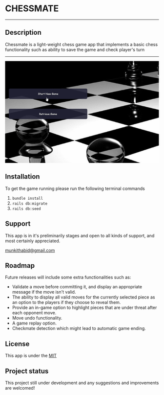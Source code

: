 
# CHESSMATE 
---

## Description
  Chessmate is a light-weight chess game app that implements a basic chess functionality such as ability to save the game and check player's turn

---

![chessgame demo GIF](demo.gif)

## Installation
  To get the game running please run the following terminal commands

  1. `bundle install`
  2. `rails db:migrate`
  3. `rails db:seed`

## Support
  This app is in it's preliminarily stages and open to all kinds of support, and most certainly appreciated.
  
  munkithabid@gmail.com

## Roadmap
  Future releases will include some extra functionalities such as:

  - Validate a move before committing it, and display an appropriate message if the move isn't valid.
  - The ability to display all valid moves for the currently selected piece as an option to the players if they choose to reveal them.
  - Provide an in-game option to highlight pieces that are under threat after each opponent move.
  - Move undo functionality.
  - A game replay option.
  - Checkmate detection which might lead to automatic game ending.

## License

This app is under the [MIT](license.txt)

## Project status

This project still under development and any suggestions and improvements are welcomed!
